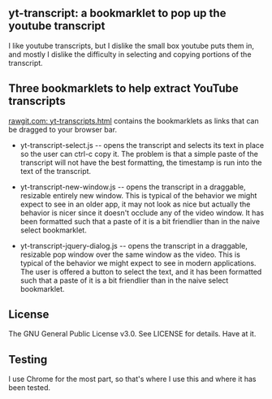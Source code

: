 yt-transcript: a bookmarklet to pop up the youtube transcript
-----------------------------------------

I like youtube transcripts, but I dislike the small box youtube puts them in, and
mostly I dislike the difficulty in selecting and copying portions of
the transcript.

## Three bookmarklets to help extract YouTube transcripts

[rawgit.com: yt-transcripts.html](https://rawgit.com/jerryasher/yt-transcript/master/yt-transcripts.html) contains the bookmarklets as links that can be dragged to your browser bar.

* yt-transcript-select.js -- opens the transcript and selects its text in place so the user can ctrl-c copy it. The problem is that a simple paste of the transcript will not have the best formatting, the timestamp is run into the text of the transcript.

* yt-transcript-new-window.js -- opens the transcript in a draggable, resizable entirely new window. This is typical of the behavior we might expect to see in an older app, it may not look as nice but actually the behavior is nicer since it doesn't occlude any of the video window. It has been formatted such that a paste of it is a bit friendlier than in the naive select bookmarklet.

* yt-transcript-jquery-dialog.js -- opens the transcript in a draggable, resizable pop window over the same window as the video. This is typical of the behavior we might expect to see in modern applications. The user is offered a button to select the text, and it has been formatted such that a paste of it is a bit friendlier than in the naive select bookmarklet.

License
-------

The GNU General Public License v3.0. See LICENSE for details. Have at it.

Testing
-------

I use Chrome for the most part, so that's where I use this and where it has been tested.

